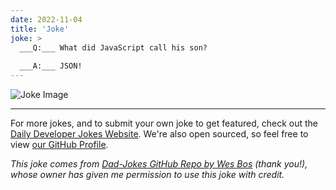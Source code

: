 ```yaml
---
date: 2022-11-04
title: 'Joke'
joke: >
  ___Q:___ What did JavaScript call his son?
  
  ___A:___ JSON!
---
```



![Joke Image](https://private.xtrp.io/projects/DailyDeveloperJokes/public_image_server/images/5e1258ed882b0.png)

---

For more jokes, and to submit your own joke to get featured, check out the [Daily Developer Jokes Website](https://dailydeveloperjokes.github.io/). We're also open sourced, so feel free to view [our GitHub Profile](https://github.com/dailydeveloperjokes).


_This joke comes from [Dad-Jokes GitHub Repo by Wes Bos](https://github.com/wesbos/dad-jokes) (thank you!), whose owner has given me permission to use this joke with credit._

<!--
Joke text:
**Q:** What did JavaScript call his son?

**A:** JSON!
 -->


